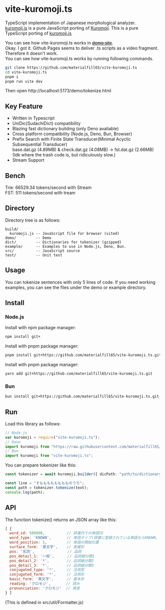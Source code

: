 vite-kuromoji.ts
===========
TypeScript implementation of Japanese morphological analyzer.<br>
[kuromoji.js](https://github.com/takuyaa/kuromoji.js) is a pure JavaScript porting of [Kuromoji](https://www.atilika.com/ja/kuromoji/).
This is a pure TypeScript porting of [kuromoji.js](https://github.com/takuyaa/kuromoji.js)

You can see how vite-kuromoji.ts works in ~~[demo site](https://materialfill65.github.io/vite-kuromoji.ts/demo/tokenize.html)~~.<br>
Okay. I got it. Github Pages seems to deliver .ts scripts as a video fragment. Therefore it doesn't work.<br>
You can see how vite-kuromoji.ts works by running following commands.
```sh
git clone https://github.com/materialfill65/vite-kuromoji.ts
cd vite-kuromoji.ts
pnpm i
pnpm run vite dev
```
Then open http://localhost:5173/demo/tokenize.html 

Key Feature
-----------
- Written in Typescript
- UniDic(SudachiDict) compatibility
- Blazing fast dictionary building (only Deno avaliable)
- Cross platform compatibility (Node.js, Deno, Bun, Browser)
- Prefix Search with Finite State Transducer(Minimal Acyclic Subsequential Transducer)<br>
  base.dat.gz (4.89MB) & check.dat.gz (4.08MB) -> fst.dat.gz (2.66MB) (Idk where the trash code is, but ridiculously slow.)
- Stream Support

Bench
-----
Trie: 66529.34 tokens/second with Stream<br>
FST: 511 tokens/second with tream

Directory
---------

Directory tree is as follows:

    build/
      kuromoji.js -- JavaScript file for browser (vited)
    demo/         -- Demo
    dict/         -- Dictionaries for tokenizer (gzipped)
    example/      -- Examples to use in Node.js, Deno, Bun.
    src/          -- JavaScript source
    test/         -- Unit test

Usage
-----

You can tokenize sentences with only 5 lines of code.
If you need working examples, you can see the files under the demo or example directory.
## Install

### Node.js
Install with npm package manager:
```sh
npm install git+
```
Install with pnpm package manager:
```sh
pnpm install git+https://github.com/materialfill65/vite-kuromoji.ts.git
```
Install with pnpm package manager:
```sh
yarn add git+https://github.com/materialfill65/vite-kuromoji.ts.git
```
### Bun
```sh
bun install git+https://github.com/materialfill65/vite-kuromoji.ts.git
```

## Run
Load this library as follows:
```ts
// Node.js
var kuromoji = require("vite-kuromoji.ts");
// Deno
import kuromoji from "https://raw.githubusercontent.com/materialfill65/vite-kuromoji.ts/master/src/kuromoji.ts";
// Bun
import kuromoji from "vite-kuromoji.ts";
```
You can prepare tokenizer like this:
```ts
const tokenizer = await kuromoji.builder({ dicPath: "path/to/dictionary/dir/" }).build();

const line = "すもももももももものうち";
const path = tokenizer.tokenize(text);
console.log(path);
```
API
---

The function tokenize() returns an JSON array like this:
```js
[ {
  word_id: 509800,          // 辞書内での単語ID
  word_type: 'KNOWN',       // 単語タイプ(辞書に登録されている単語ならKNOWN, 未知語ならUNKNOWN)
  word_position: 1,         // 単語の開始位置
  surface_form: '黒文字',    // 表層形
  pos: '名詞',               // 品詞
  pos_detail_1: '一般',      // 品詞細分類1
  pos_detail_2: '*',        // 品詞細分類2
  pos_detail_3: '*',        // 品詞細分類3
  conjugated_type: '*',     // 活用型
  conjugated_form: '*',     // 活用形
  basic_form: '黒文字',      // 基本形
  reading: 'クロモジ',       // 読み
  pronunciation: 'クロモジ'  // 発音
} ]
```

(This is defined in src/util/Formatter.js)
